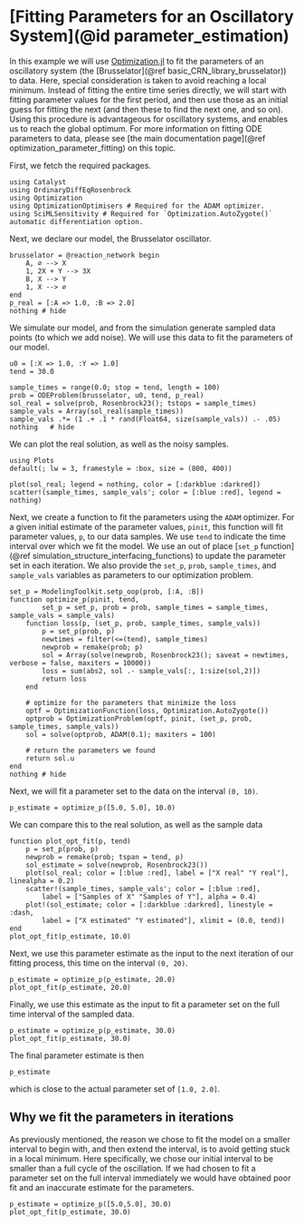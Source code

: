 # [Fitting Parameters for an Oscillatory System](@id parameter_estimation)

In this example we will use [Optimization.jl](https://github.com/SciML/Optimization.jl) to fit the parameters of an oscillatory system (the [Brusselator](@ref basic_CRN_library_brusselator)) to data. Here, special consideration is taken to avoid reaching a local minimum. Instead of fitting the entire time series directly, we will start with fitting parameter values for the first period, and then use those as an initial guess for fitting the next (and then these to find the next one, and so on). Using this procedure is advantageous for oscillatory systems, and enables us to reach the global optimum. For more information on fitting ODE parameters to data, please see [the main documentation page](@ref optimization_parameter_fitting) on this topic.

First, we fetch the required packages.

```@example pe_osc_example
using Catalyst
using OrdinaryDiffEqRosenbrock
using Optimization
using OptimizationOptimisers # Required for the ADAM optimizer.
using SciMLSensitivity # Required for `Optimization.AutoZygote()` automatic differentiation option.
```

Next, we declare our model, the Brusselator oscillator.

```@example pe_osc_example
brusselator = @reaction_network begin
    A, ∅ --> X
    1, 2X + Y --> 3X
    B, X --> Y
    1, X --> ∅
end
p_real = [:A => 1.0, :B => 2.0]
nothing # hide
```

We simulate our model, and from the simulation generate sampled data points
(to which we add noise). We will use this data to fit the parameters of our model.

```@example pe_osc_example
u0 = [:X => 1.0, :Y => 1.0]
tend = 30.0

sample_times = range(0.0; stop = tend, length = 100)
prob = ODEProblem(brusselator, u0, tend, p_real)
sol_real = solve(prob, Rosenbrock23(); tstops = sample_times)
sample_vals = Array(sol_real(sample_times))
sample_vals .*= (1 .+ .1 * rand(Float64, size(sample_vals)) .- .05)
nothing   # hide
```

We can plot the real solution, as well as the noisy samples.

```@example pe_osc_example
using Plots
default(; lw = 3, framestyle = :box, size = (800, 400))

plot(sol_real; legend = nothing, color = [:darkblue :darkred])
scatter!(sample_times, sample_vals'; color = [:blue :red], legend = nothing)
```

Next, we create a function to fit the parameters using the `ADAM` optimizer. For
a given initial estimate of the parameter values, `pinit`, this function will
fit parameter values, `p`, to our data samples. We use `tend` to indicate the
time interval over which we fit the model. We use an out of place [`set_p` function](@ref simulation_structure_interfacing_functions)
to update the parameter set in each iteration. We also provide the `set_p`, `prob`,
`sample_times`, and `sample_vals` variables as parameters to our optimization problem.

```@example pe_osc_example
set_p = ModelingToolkit.setp_oop(prob, [:A, :B])
function optimize_p(pinit, tend,
        set_p = set_p, prob = prob, sample_times = sample_times, sample_vals = sample_vals)
    function loss(p, (set_p, prob, sample_times, sample_vals))
        p = set_p(prob, p)
        newtimes = filter(<=(tend), sample_times)
        newprob = remake(prob; p)
        sol = Array(solve(newprob, Rosenbrock23(); saveat = newtimes, verbose = false, maxiters = 10000))
        loss = sum(abs2, sol .- sample_vals[:, 1:size(sol,2)])
        return loss
    end

    # optimize for the parameters that minimize the loss
    optf = OptimizationFunction(loss, Optimization.AutoZygote())
    optprob = OptimizationProblem(optf, pinit, (set_p, prob, sample_times, sample_vals))
    sol = solve(optprob, ADAM(0.1); maxiters = 100)

    # return the parameters we found
    return sol.u
end
nothing # hide
```

Next, we will fit a parameter set to the data on the interval `(0, 10)`.

```@example pe_osc_example
p_estimate = optimize_p([5.0, 5.0], 10.0)
```

We can compare this to the real solution, as well as the sample data

```@example pe_osc_example
function plot_opt_fit(p, tend)
    p = set_p(prob, p)
    newprob = remake(prob; tspan = tend, p)
    sol_estimate = solve(newprob, Rosenbrock23())
    plot(sol_real; color = [:blue :red], label = ["X real" "Y real"], linealpha = 0.2)
    scatter!(sample_times, sample_vals'; color = [:blue :red],
        label = ["Samples of X" "Samples of Y"], alpha = 0.4)
    plot!(sol_estimate; color = [:darkblue :darkred], linestyle = :dash,
        label = ["X estimated" "Y estimated"], xlimit = (0.0, tend))
end
plot_opt_fit(p_estimate, 10.0)
```

Next, we use this parameter estimate as the input to the next iteration of our
fitting process, this time on the interval `(0, 20)`.

```@example pe_osc_example
p_estimate = optimize_p(p_estimate, 20.0)
plot_opt_fit(p_estimate, 20.0)
```

Finally, we use this estimate as the input to fit a parameter set on the full
time interval of the sampled data.

```@example pe_osc_example
p_estimate = optimize_p(p_estimate, 30.0)
plot_opt_fit(p_estimate, 30.0)
```

The final parameter estimate is then

```@example pe_osc_example
p_estimate
```

which is close to the actual parameter set of `[1.0, 2.0]`.

## Why we fit the parameters in iterations

As previously mentioned, the reason we chose to fit the model on a smaller interval to begin with, and
then extend the interval, is to avoid getting stuck in a local minimum. Here
specifically, we chose our initial interval to be smaller than a full cycle of
the oscillation. If we had chosen to fit a parameter set on the full interval
immediately we would have obtained poor fit and an inaccurate estimate for the parameters.

```@example pe_osc_example
p_estimate = optimize_p([5.0,5.0], 30.0)
plot_opt_fit(p_estimate, 30.0)
```
